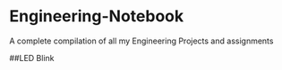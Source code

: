 # Engineering-Notebook
A complete compilation of all my Engineering Projects and assignments

##LED Blink 
